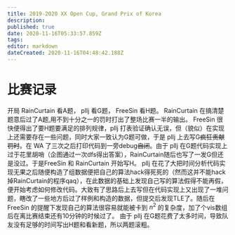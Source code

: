 ```yaml
---
title: 2019-2020 XX Open Cup, Grand Prix of Korea
description: 
published: true
date: 2020-11-16T05:33:57.859Z
tags: 
editor: markdown
dateCreated: 2020-11-16T04:48:42.188Z
---
```


# 比赛记录
开局 RainCurtain 看A题，  pllj 看G题， FreeSin 看H题。
RainCurtain 在搞清楚题意后过了A题,用不到十分之一的罚时打出了整场比赛一半的输出。
FreeSin 很快便得出了要H题要满足的排列规律，pllj 打表验证确认无误，但（貌似）在实现上还需要存在一些问题，同时大家一致认为G题可做，于是 pllj 上去写G~~疯狂贡献罚时~~。在 WA 了三次之后打印代码到一旁debug~~自闭~~。由于 pllj 在G题代码实现上过于花里胡哨（企图通过一次dfs得出答案），RainCurtain随后也写了一发G但还是没过。于是FreeSin 和 RainCurtain 开始写H。
pllj 在花了大把时间分析代码实现无果之后随便构造了组数据便把自己的算法hack得死死的（然而这并不能hack掉RainCurtain的程序qaq），在此数据的基础上发现自己写的算法假得不能再假，便开始考虑如何修改代码。大致有了思路后上去写但在代码实现上又出现了一堆问题，~~瞎~~改了一些地方后过了样例和构造的数据，但提交后发现TLE了。随后在 FreeSin 的提醒下发现自己的算法很容易就能被卡到 $n^2$ 的复杂度，加了个vis数组后在离比赛结束还有10分钟的时候过了。
由于 pllj 在G题花费了太多时间，导致队友没有足够的时间写出H题和看新题，所以两题滚粗。